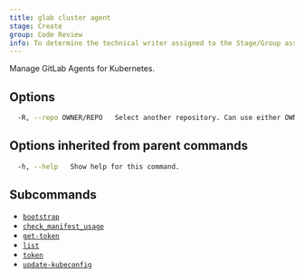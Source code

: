 ```yaml
---
title: glab cluster agent
stage: Create
group: Code Review
info: To determine the technical writer assigned to the Stage/Group associated with this page, see https://about.gitlab.com/handbook/product/ux/technical-writing/#assignments
---
```


<!--
This documentation is auto generated by a script.
Please do not edit this file directly. Run `make gen-docs` instead.
-->

Manage GitLab Agents for Kubernetes.

## Options

```bash title="terminal"
  -R, --repo OWNER/REPO   Select another repository. Can use either OWNER/REPO or `GROUP/NAMESPACE/REPO` format. Also accepts full URL or Git URL.
```

## Options inherited from parent commands

```bash title="terminal"
  -h, --help   Show help for this command.
```

## Subcommands

- [`bootstrap`](/docs/cluster/agent/bootstrap)
- [`check_manifest_usage`](/docs/cluster/agent/check_manifest_usage)
- [`get-token`](/docs/cluster/agent/get-token)
- [`list`](/docs/cluster/agent/list)
- [`token`](/docs/cluster/agent/token)
- [`update-kubeconfig`](/docs/cluster/agent/update-kubeconfig)
